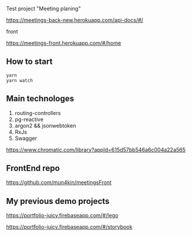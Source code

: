 Test project "Meeting planing"

https://meetings-back-new.herokuapp.com/api-docs/#/

front

https://meetings-front.herokuapp.com/#/home

## How to start
 
```
yarn
yarn watch
```

## Main technologes
1. routing-controllers
2. pg-reactive
3. argon2 && jsonwebtoken
4. RxJs 
5. Swagger

https://www.chromatic.com/library?appId=615d57bb546a6c004a22a565

## FrontEnd repo
https://github.com/mun4kin/meetingsFront
## My previous demo projects
https://portfolio-juicy.firebaseapp.com/#/lego

https://portfolio-juicy.firebaseapp.com/#/storybook

